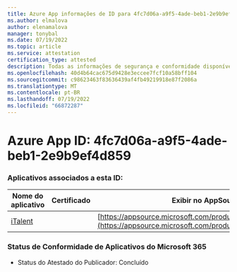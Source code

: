 ```yaml
---
title: Azure App informações de ID para 4fc7d06a-a9f5-4ade-beb1-2e9b9ef4d859
ms.author: elmalova
author: elenamalova
manager: tonybal
ms.date: 07/19/2022
ms.topic: article
ms.service: attestation
certification_type: attested
description: Todas as informações de segurança e conformidade disponíveis para 4fc7d06a-a9f5-4ade-beb1-2e9b9ef4d859.
ms.openlocfilehash: 40d4b64cac675d9428e3eccee7fcf10a58bff104
ms.sourcegitcommit: c98623463f83636439af4fb49219918e87f2086a
ms.translationtype: MT
ms.contentlocale: pt-BR
ms.lasthandoff: 07/19/2022
ms.locfileid: "66872287"
---
```

# <a name="azure-app-id-4fc7d06a-a9f5-4ade-beb1-2e9b9ef4d859"></a>Azure App ID: 4fc7d06a-a9f5-4ade-beb1-2e9b9ef4d859


### <a name="apps-associated-with-this-id"></a>Aplicativos associados a esta ID:
| **Nome do aplicativo** | **Certificado** | **Exibir no AppSource** |
|--------------|---------------|-----------------------|
| [iTalent](../forward/WA200004328.md) |  | [https://appsource.microsoft.com/product/office/WA200004328](https://appsource.microsoft.com/product/office/WA200004328) |

### <a name="microsoft-365-app-compliance-status"></a>Status de Conformidade de Aplicativos do Microsoft 365
- Status do Atestado do Publicador: Concluído
